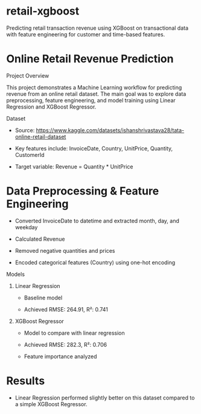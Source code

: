 # retail-xgboost

Predicting retail transaction revenue using XGBoost on transactional data with feature engineering for customer and time-based features.

# Online Retail Revenue Prediction

Project Overview

This project demonstrates a Machine Learning workflow for predicting revenue from an online retail dataset. The main goal was to explore data preprocessing, feature engineering, and model training using Linear Regression and XGBoost Regressor.

Dataset

- Source: https://www.kaggle.com/datasets/ishanshrivastava28/tata-online-retail-dataset

- Key features include: InvoiceDate, Country, UnitPrice, Quantity, CustomerId

- Target variable: Revenue = Quantity \* UnitPrice

# Data Preprocessing & Feature Engineering

- Converted InvoiceDate to datetime and extracted month, day, and weekday

- Calculated Revenue

- Removed negative quantities and prices

- Encoded categorical features (Country) using one-hot encoding

Models

1. Linear Regression

   - Baseline model

   - Achieved RMSE: 264.91, R²: 0.741

2. XGBoost Regressor

   - Model to compare with linear regression

   - Achieved RMSE: 282.3, R²: 0.706

   - Feature importance analyzed

# Results

- Linear Regression performed slightly better on this dataset compared to a simple XGBoost Regressor.

